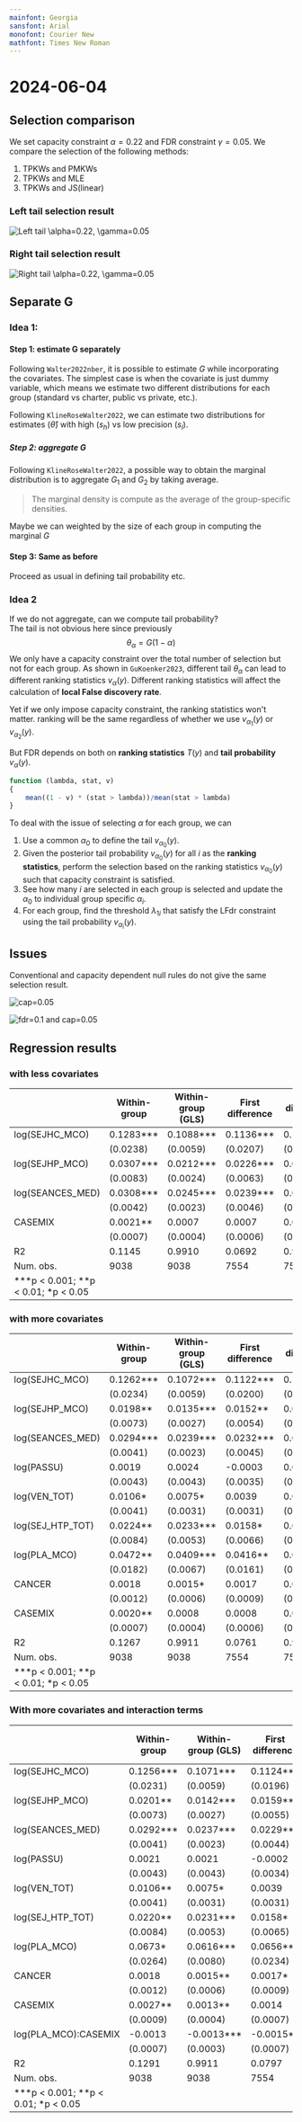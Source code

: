 ```yaml
---
mainfont: Georgia
sansfont: Arial
monofont: Courier New
mathfont: Times New Roman
---
```

# 2024-06-04

## Selection comparison

We set capacity constraint $\alpha=0.22$ and FDR constraint $\gamma = 0.05$. We compare the selection of the following methods:
1. TPKWs and PMKWs
2. TPKWs and MLE
3. TPKWs and JS(linear)

### Left tail selection result

![Left tail $\alpha=0.22$, $\gamma=0.05$](../../Figures/2013-2022/Left_0.22_0.05.png)

###  Right tail selection result

![Right tail $\alpha=0.22$, $\gamma=0.05$](../../Figures/2013-2022/Right_0.22_0.05.png)

## Separate G 

### Idea 1: 

#### Step 1: estimate G separately
Following `Walter2022nber`, it is possible to estimate $G$ while incorporating the covariates. The simplest case is when the covariate is just dummy variable, which means we estimate two different distributions for each group (standard vs charter, public vs private, etc.).

Following `KlineRoseWalter2022`, we can estimate two distributions for estimates $({\hat{\theta}})$ with high $(s_h)$ vs low precision $(s_l)$.

##### Step 2: aggregate G

Following `KlineRoseWalter2022`, a possible way to obtain the marginal distribution is to aggregate $G_1$ and $G_2$ by taking average.
> The marginal density is compute as the average of the group-specific densities.

Maybe we can weighted by the size of each group in computing the marginal $G$

#### Step 3: Same as before

Proceed as usual in defining tail probability etc. 

### Idea 2

If we do not aggregate, can we compute tail probability?   
The tail is not obvious here since previously 
$$ \theta_\alpha = G(1-\alpha)
$$
We only have a capacity constraint over the total number of selection but not for each group. As shown in `GuKoenker2023`, different tail $\theta_\alpha$ can lead to different ranking statistics $v_\alpha(y)$. Different ranking statistics will affect the calculation of **local False discovery rate**.  

Yet if we only impose capacity constraint, the ranking statistics won't matter. ranking will be the same regardless of whether we use 
$v_{\alpha_1}(y)$ or $v_{\alpha_2}(y)$.

But FDR depends on both on **ranking statistics** $T(y)$ and **tail probability** $v_\alpha(y)$.
```r
function (lambda, stat, v)
{
    mean((1 - v) * (stat > lambda))/mean(stat > lambda)
} 
```
To deal with the issue of selecting $\alpha$ for each group, we can 
1. Use a common $\alpha_0$ to define the tail $v_{\alpha_0}(y)$. 
3. Given the posterior tail probability $v_{\alpha_0}(y)$ for all $i$ as the **ranking statistics**, perform the selection based on the ranking statistics $v_{\alpha_0}(y)$ such that capacity constraint is satisfied. 
4. See how many $i$ are selected in each group is selected and update the $\alpha_0$ to individual group specific $\alpha_i$.
5. For each group, find the threshold $\lambda_{1i}$ that satisfy the LFdr constraint using the tail probability $v_{\alpha_i}(y)$.


## Issues

Conventional and capacity dependent null rules do not give the same selection result.

![cap=0.05](../../Figures/Simulation/thresh_eg_normal_discrete_alphazero_cap.png)

![fdr=0.1 and cap=0.05](../../Figures/Simulation/thresh_eg_normal_discrete_alphazero_capfdr.png)


## Regression results

### with less covariates
|                                                       | Within\-group | Within\-group \(GLS\) | First difference | First difference \(GLS\) |
| ----------------------------------------------------- | ------------- | --------------------- | ---------------- | ------------------------ |
| log\(SEJHC\_MCO\)                                     | 0\.1283\*\*\* | 0\.1088\*\*\*         | 0\.1136\*\*\*    | 0\.1063\*\*\*            |
|                                                       | \(0\.0238\)   | \(0\.0059\)           | \(0\.0207\)      | \(0\.0059\)              |
| log\(SEJHP\_MCO\)                                     | 0\.0307\*\*\* | 0\.0212\*\*\*         | 0\.0226\*\*\*    | 0\.0206\*\*\*            |
|                                                       | \(0\.0083\)   | \(0\.0024\)           | \(0\.0063\)      | \(0\.0024\)              |
| log\(SEANCES\_MED\)                                   | 0\.0308\*\*\* | 0\.0245\*\*\*         | 0\.0239\*\*\*    | 0\.0216\*\*\*            |
|                                                       | \(0\.0042\)   | \(0\.0023\)           | \(0\.0046\)      | \(0\.0021\)              |
| CASEMIX                                               | 0\.0021\*\*   | 0\.0007               | 0\.0007          | 0\.0007                  |
|                                                       | \(0\.0007\)   | \(0\.0004\)           | \(0\.0006\)      | \(0\.0004\)              |
| R2                                                    | 0\.1145       | 0\.9910               | 0\.0692          | 0\.9907                  |
| Num\. obs\.                                           | 9038          | 9038                  | 7554             | 7554                     |
| \*\*\*p &lt; 0\.001; \*\*p &lt; 0\.01; \*p &lt; 0\.05 |

### with more covariates
|                                                       | Within\-group | Within\-group \(GLS\) | First difference | First difference \(GLS\) |
| ----------------------------------------------------- | ------------- | --------------------- | ---------------- | ------------------------ |
| log\(SEJHC\_MCO\)                                     | 0\.1262\*\*\* | 0\.1072\*\*\*         | 0\.1122\*\*\*    | 0\.1049\*\*\*            |
|                                                       | \(0\.0234\)   | \(0\.0059\)           | \(0\.0200\)      | \(0\.0059\)              |
| log\(SEJHP\_MCO\)                                     | 0\.0198\*\*   | 0\.0135\*\*\*         | 0\.0152\*\*      | 0\.0128\*\*\*            |
|                                                       | \(0\.0073\)   | \(0\.0027\)           | \(0\.0054\)      | \(0\.0027\)              |
| log\(SEANCES\_MED\)                                   | 0\.0294\*\*\* | 0\.0239\*\*\*         | 0\.0232\*\*\*    | 0\.0215\*\*\*            |
|                                                       | \(0\.0041\)   | \(0\.0023\)           | \(0\.0045\)      | \(0\.0021\)              |
| log\(PASSU\)                                          | 0\.0019       | 0\.0024               | \-0\.0003        | 0\.0017                  |
|                                                       | \(0\.0043\)   | \(0\.0043\)           | \(0\.0035\)      | \(0\.0043\)              |
| log\(VEN\_TOT\)                                       | 0\.0106\*     | 0\.0075\*             | 0\.0039          | 0\.0024                  |
|                                                       | \(0\.0041\)   | \(0\.0031\)           | \(0\.0031\)      | \(0\.0030\)              |
| log\(SEJ\_HTP\_TOT\)                                  | 0\.0224\*\*   | 0\.0233\*\*\*         | 0\.0158\*        | 0\.0182\*\*\*            |
|                                                       | \(0\.0084\)   | \(0\.0053\)           | \(0\.0066\)      | \(0\.0054\)              |
| log\(PLA\_MCO\)                                       | 0\.0472\*\*   | 0\.0409\*\*\*         | 0\.0416\*\*      | 0\.0424\*\*\*            |
|                                                       | \(0\.0182\)   | \(0\.0067\)           | \(0\.0161\)      | \(0\.0067\)              |
| CANCER                                                | 0\.0018       | 0\.0015\*             | 0\.0017          | 0\.0015\*\*              |
|                                                       | \(0\.0012\)   | \(0\.0006\)           | \(0\.0009\)      | \(0\.0006\)              |
| CASEMIX                                               | 0\.0020\*\*   | 0\.0008               | 0\.0008          | 0\.0007                  |
|                                                       | \(0\.0007\)   | \(0\.0004\)           | \(0\.0006\)      | \(0\.0004\)              |
| R2                                                    | 0\.1267       | 0\.9911               | 0\.0761          | 0\.9908                  |
| Num\. obs\.                                           | 9038          | 9038                  | 7554             | 7554                     |
| \*\*\*p &lt; 0\.001; \*\*p &lt; 0\.01; \*p &lt; 0\.05 |


### With more covariates and interaction terms

|                                                       | Within\-group | Within\-group \(GLS\) | First difference | First difference \(GLS\) |
| ----------------------------------------------------- | ------------- | --------------------- | ---------------- | ------------------------ |
| log\(SEJHC\_MCO\)                                     | 0\.1256\*\*\* | 0\.1071\*\*\*         | 0\.1124\*\*\*    | 0\.1049\*\*\*            |
|                                                       | \(0\.0231\)   | \(0\.0059\)           | \(0\.0196\)      | \(0\.0059\)              |
| log\(SEJHP\_MCO\)                                     | 0\.0201\*\*   | 0\.0142\*\*\*         | 0\.0159\*\*      | 0\.0135\*\*\*            |
|                                                       | \(0\.0073\)   | \(0\.0027\)           | \(0\.0055\)      | \(0\.0027\)              |
| log\(SEANCES\_MED\)                                   | 0\.0292\*\*\* | 0\.0237\*\*\*         | 0\.0229\*\*\*    | 0\.0213\*\*\*            |
|                                                       | \(0\.0041\)   | \(0\.0023\)           | \(0\.0044\)      | \(0\.0021\)              |
| log\(PASSU\)                                          | 0\.0021       | 0\.0021               | \-0\.0002        | 0\.0015                  |
|                                                       | \(0\.0043\)   | \(0\.0043\)           | \(0\.0034\)      | \(0\.0043\)              |
| log\(VEN\_TOT\)                                       | 0\.0106\*\*   | 0\.0075\*             | 0\.0039          | 0\.0024                  |
|                                                       | \(0\.0041\)   | \(0\.0031\)           | \(0\.0031\)      | \(0\.0029\)              |
| log\(SEJ\_HTP\_TOT\)                                  | 0\.0220\*\*   | 0\.0231\*\*\*         | 0\.0158\*        | 0\.0182\*\*\*            |
|                                                       | \(0\.0084\)   | \(0\.0053\)           | \(0\.0065\)      | \(0\.0054\)              |
| log\(PLA\_MCO\)                                       | 0\.0673\*     | 0\.0616\*\*\*         | 0\.0656\*\*      | 0\.0637\*\*\*            |
|                                                       | \(0\.0264\)   | \(0\.0080\)           | \(0\.0234\)      | \(0\.0081\)              |
| CANCER                                                | 0\.0018       | 0\.0015\*\*           | 0\.0017\*        | 0\.0016\*\*              |
|                                                       | \(0\.0012\)   | \(0\.0006\)           | \(0\.0009\)      | \(0\.0006\)              |
| CASEMIX                                               | 0\.0027\*\*   | 0\.0013\*\*           | 0\.0014          | 0\.0013\*\*              |
|                                                       | \(0\.0009\)   | \(0\.0004\)           | \(0\.0007\)      | \(0\.0004\)              |
| log\(PLA\_MCO\):CASEMIX                               | \-0\.0013     | \-0\.0013\*\*\*       | \-0\.0015\*      | \-0\.0013\*\*\*          |
|                                                       | \(0\.0007\)   | \(0\.0003\)           | \(0\.0007\)      | \(0\.0003\)              |
| R2                                                    | 0\.1291       | 0\.9911               | 0\.0797          | 0\.9908                  |
| Num\. obs\.                                           | 9038          | 9038                  | 7554             | 7554                     |
| \*\*\*p &lt; 0\.001; \*\*p &lt; 0\.01; \*p &lt; 0\.05 |
